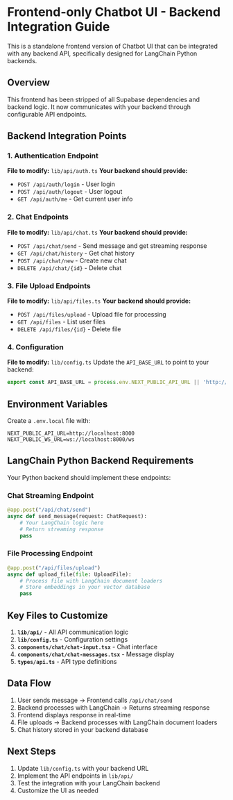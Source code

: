 # Frontend-only Chatbot UI - Backend Integration Guide

This is a standalone frontend version of Chatbot UI that can be integrated with any backend API, specifically designed for LangChain Python backends.

## Overview

This frontend has been stripped of all Supabase dependencies and backend logic. It now communicates with your backend through configurable API endpoints.

## Backend Integration Points

### 1. Authentication Endpoint
**File to modify:** `lib/api/auth.ts`
**Your backend should provide:**
- `POST /api/auth/login` - User login
- `POST /api/auth/logout` - User logout
- `GET /api/auth/me` - Get current user info

### 2. Chat Endpoints
**File to modify:** `lib/api/chat.ts`
**Your backend should provide:**
- `POST /api/chat/send` - Send message and get streaming response
- `GET /api/chat/history` - Get chat history
- `POST /api/chat/new` - Create new chat
- `DELETE /api/chat/{id}` - Delete chat

### 3. File Upload Endpoints
**File to modify:** `lib/api/files.ts`
**Your backend should provide:**
- `POST /api/files/upload` - Upload file for processing
- `GET /api/files` - List user files
- `DELETE /api/files/{id}` - Delete file

### 4. Configuration
**File to modify:** `lib/config.ts`
Update the `API_BASE_URL` to point to your backend:

```typescript
export const API_BASE_URL = process.env.NEXT_PUBLIC_API_URL || 'http://localhost:8000'
```

## Environment Variables

Create a `.env.local` file with:

```env
NEXT_PUBLIC_API_URL=http://localhost:8000
NEXT_PUBLIC_WS_URL=ws://localhost:8000/ws
```

## LangChain Python Backend Requirements

Your Python backend should implement these endpoints:

### Chat Streaming Endpoint
```python
@app.post("/api/chat/send")
async def send_message(request: ChatRequest):
    # Your LangChain logic here
    # Return streaming response
    pass
```

### File Processing Endpoint
```python
@app.post("/api/files/upload")
async def upload_file(file: UploadFile):
    # Process file with LangChain document loaders
    # Store embeddings in your vector database
    pass
```

## Key Files to Customize

1. **`lib/api/`** - All API communication logic
2. **`lib/config.ts`** - Configuration settings
3. **`components/chat/chat-input.tsx`** - Chat interface
4. **`components/chat/chat-messages.tsx`** - Message display
5. **`types/api.ts`** - API type definitions

## Data Flow

1. User sends message → Frontend calls `/api/chat/send`
2. Backend processes with LangChain → Returns streaming response
3. Frontend displays response in real-time
4. File uploads → Backend processes with LangChain document loaders
5. Chat history stored in your backend database

## Next Steps

1. Update `lib/config.ts` with your backend URL
2. Implement the API endpoints in `lib/api/`
3. Test the integration with your LangChain backend
4. Customize the UI as needed
